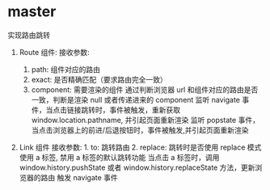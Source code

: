 # master

实现路由跳转

1. Route 组件:
   接收参数:

   1. path: 组件对应的路由
   2. exact: 是否精确匹配（要求路由完全一致）
   3. component: 需要渲染的组件
      通过判断浏览器 url 和组件对应的路由是否一致，判断是渲染 null 或者传递进来的 component
      监听 navigate 事件，当点击链接跳转时，事件被触发，重新获取 window.location.pathname, 并引起页面重新渲染
      监听 popstate 事件，当点击浏览器上的前进/后退按钮时，事件被触发,并引起页面重新渲染

2. Link 组件
   接收参数: 1. to: 跳转路由 2. replace: 跳转时是否使用 replace 模式
   使用 a 标签, 禁用 a 标签的默认跳转功能
   当点击 a 标签时，调用 window.history.pushState 或者 window.history.replaceState 方法，更新浏览器的路由
   触发 navigate 事件
